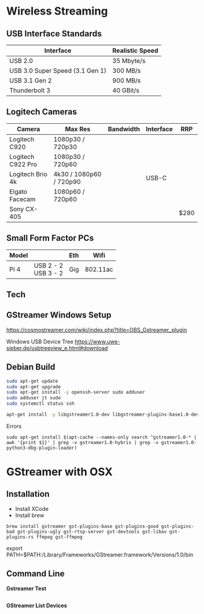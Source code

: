 # Wireless Streaming

## USB Interface Standards

| Interface                       | Realistic Speed |
| ------------------------------- | --------------- |
| USB 2.0                         | 35 Mbyte/s      |
| USB 3.0 Super Speed (3.1 Gen 1) | 300 MB/s        |
| USB 3.1 Gen 2                   | 900 MB/s        |
| Thunderbolt 3                   | 40 GBit/s       |

## Logitech Cameras

| Camera            | Max Res                 | Bandwidth | Interface | RRP  |
| ----------------- | ----------------------- | --------- | --------- | ---- |
| Logitech C920     | 1080p30 / 720p30        |           |           |      |
| Logitech C922 Pro | 1080p30 / 720p60        |           |           |      |
| Logitech Brio 4k  | 4k30 / 1080p60 / 720p90 |           | USB-C     |      |
| Elgato Facecam    | 1080p60 / 720p60        |           |           |      |
| Sony CX-405       |                         |           |           | $280 |

## Small Form Factor PCs

| Model |                          | Eth  | Wifi     |
| ----- | ------------------------ | ---- | -------- |
| Pi 4  | USB 2 - 2<br />USB 3 - 2 | Gig  | 802.11ac |



## Tech

## GStreamer Windows Setup

https://cosmostreamer.com/wiki/index.php?title=OBS_Gstreamer_plugin




Windows USB Device Tree
https://www.uwe-sieber.de/usbtreeview_e.html#download



## Debian Build

```bash
sudo apt-get update
sudo apt-get upgrade
sudo apt-get install -y openssh-server sudo adduser
sudo adduser jt sudo
sudo systemctl status ssh

apt-get install -y libgstreamer1.0-dev libgstreamer-plugins-base1.0-dev libgstreamer-plugins-bad1.0-dev gstreamer1.0-plugins-base gstreamer1.0-plugins-good gstreamer1.0-plugins-bad gstreamer1.0-plugins-ugly gstreamer1.0-libav gstreamer1.0-tools gstreamer1.0-x gstreamer1.0-alsa gstreamer1.0-gl gstreamer1.0-gtk3 gstreamer1.0-qt5 gstreamer1.0-pulseaudio
```



Errors

```
sudo apt-get install $(apt-cache --names-only search ^gstreamer1.0-* | awk '{print $1}' | grep -v gstreamer1.0-hybris | grep -v gstreamer1.0-python3-dbg-plugin-loader)
```

# GStreamer with OSX
## Installation
- Install XCode
- Install brew
```
brew install gstreamer gst-plugins-base gst-plugins-good gst-plugins-bad gst-plugins-ugly gst-rtsp-server gst-devtools gst-libav gst-plugins-rs ffmpeg gst-ffmpeg
```

export PATH=$PATH:/Library/Frameworks/GStreamer.framework/Versions/1.0/bin 

## Command Line
**Gstreamer Test**
```

```

**GStreamer List Devices**
